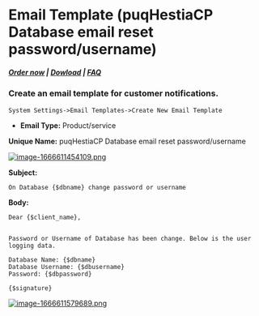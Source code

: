 # Email Template (puqHestiaCP Database email reset password/username)

#####  [Order now](https://panel.puqcloud.com/index.php?rp=/store/whmcs-module-hestiacp) | [Dowload](https://download.puqcloud.com/WHMCS/servers/PUQ_WHMCS-HestiaCP/) | [FAQ](https://faq.puqcloud.com/)

### Create an email template for customer notifications.

```
System Settings->Email Templates->Create New Email Template
```

- **Email Type:** Product/service

**Unique Name:** puqHestiaCP Database email reset password/username

[![image-1666611454109.png](https://doc.puq.info/uploads/images/gallery/2022-10/scaled-1680-/image-1666611454109.png)](https://doc.puq.info/uploads/images/gallery/2022-10/image-1666611454109.png)

**Subject:**

```
On Database {$dbname} change password or username
```

**Body:**

```
Dear {$client_name},


Password or Username of Database has been change. Below is the user logging data.

Database Name: {$dbname}
Database Username: {$dbusername}
Password: {$dbpassword}

{$signature}
```

[![image-1666611579689.png](https://doc.puq.info/uploads/images/gallery/2022-10/scaled-1680-/image-1666611579689.png)](https://doc.puq.info/uploads/images/gallery/2022-10/image-1666611579689.png)
